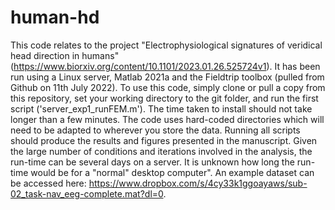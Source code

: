 # human-hd
This code relates to the project "Electrophysiological signatures of veridical head direction in humans" (https://www.biorxiv.org/content/10.1101/2023.01.26.525724v1). It has been run using a Linux server, Matlab 2021a and the Fieldtrip toolbox (pulled from Github on 11th July 2022). To use this code, simply clone or pull a copy from this repository, set your working directory to the git folder, and run the first script ('server_exp1_runFEM.m'). The time taken to install should not take longer than a few minutes. The code uses hard-coded directories which will need to be adapted to wherever you store the data. Running all scripts should produce the results and figures presented in the manuscript. Given the large number of conditions and iterations involved in the analysis, the run-time can be several days on a server. It is unknown how long the run-time would be for a "normal" desktop computer". An example dataset can be accessed here: https://www.dropbox.com/s/4cy33k1ggoayaws/sub-02_task-nav_eeg-complete.mat?dl=0.
